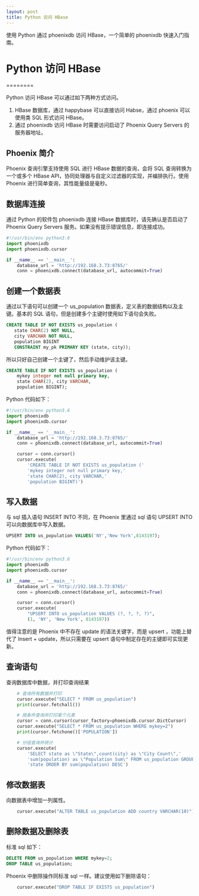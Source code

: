 ```yaml
---
layout: post
title: Python 访问 HBase
---
```


使用 Python 通过 phoenixdb 访问 HBase，一个简单的 phoenixdb 快速入门指南。

# Python 访问 HBase
========

Python 访问 HBase 可以通过如下两种方式访问。
1. HBase 数据库，通过 happybase 可以直接访问 Habse，通过 phoenix 可以使用类 SQL 形式访问 HBase。
2. 通过 phoenixdb 访问 HBase 时需要访问启动了 Phoenix Query Servers 的服务器地址。

## Phoenix 简介

Phoenix 查询引擎支持使用 SQL 进行 HBase 数据的查询，会将 SQL 查询转换为一个或多个 HBase API，协同处理器与自定义过滤器的实现，并编排执行。使用 Phoenix 进行简单查询，其性能量级是毫秒。

## 数据库连接

通过 Python 的软件包 phoenixdb 连接 HBase 数据库时，请先确认是否启动了 Phoenix Query Servers 服务。如果没有提示错误信息，即连接成功。
```python
#!/usr/bin/env python3.6
import phoenixdb
import phoenixdb.cursor

if __name__ == '__main__':
    database_url = 'http://192.168.3.73:8765/'
    conn = phoenixdb.connect(database_url, autocommit=True)
```

## 创建一个数据表

通过以下语句可以创建一个 us_population 数据表，定义表的数据结构以及主键。基本的 SQL 语句，但是创建多个主键时使用如下语句会失败。
```sql
CREATE TABLE IF NOT EXISTS us_population (
   state CHAR(2) NOT NULL,
   city VARCHAR NOT NULL,
   population BIGINT
   CONSTRAINT my_pk PRIMARY KEY (state, city));
```

所以只好自己创建一个主键了，然后手动维护该主键。
```sql
CREATE TABLE IF NOT EXISTS us_population (
    mykey integer not null primary key,
    state CHAR(2), city VARCHAR,
    population BIGINT);
```

Python 代码如下：
```python
#!/usr/bin/env python3.6
import phoenixdb
import phoenixdb.cursor

if __name__ == '__main__':
    database_url = 'http://192.168.3.73:8765/'
    conn = phoenixdb.connect(database_url, autocommit=True)

    cursor = conn.cursor()
    cursor.execute(
        'CREATE TABLE IF NOT EXISTS us_population ('
        'mykey integer not null primary key,'
        'state CHAR(2), city VARCHAR,'
        'population BIGINT)')

```

## 写入数据

与 sql 插入语句 INSERT INTO 不同，在 Phoenix 里通过 sql 语句 UPSERT INTO 可以向数据库中写入数据。
```sql
UPSERT INTO us_population VALUES('NY','New York',8143197);
```

Python 代码如下：
```python
#!/usr/bin/env python3.6
import phoenixdb
import phoenixdb.cursor

if __name__ == '__main__':
    database_url = 'http://192.168.3.73:8765/'
    conn = phoenixdb.connect(database_url, autocommit=True)

    cursor = conn.cursor()
    cursor.execute(
        "UPSERT INTO us_population VALUES (?, ?, ?, ?)",
        (1, 'NY', 'New York', 8143197))

```

值得注意的是 Phoenix 中不存在 update 的语法关键字，而是 upsert ，功能上替代了 Insert + update，所以只需要在 upsert 语句中制定存在的主键即可实现更新。

## 查询语句

查询数据库中数据，并打印查询结果
```python
    # 查询所有数据并打印
    cursor.execute("SELECT * FROM us_population")
    print(cursor.fetchall())

    # 按条件查询并打印某个元素
    cursor = conn.cursor(cursor_factory=phoenixdb.cursor.DictCursor)
    cursor.execute("SELECT * FROM us_population WHERE mykey=2")
    print(cursor.fetchone()['POPULATION'])

    # 分组查询并统计
    cursor.execute(
        'SELECT state as \"State\",count(city) as \"City Count\",'
        'sum(population) as \"Population Sum\" FROM us_population GROUP BY '
        'state ORDER BY sum(population) DESC')

```

## 修改数据表

向数据表中增加一列属性。
```python
    cursor.execute("ALTER TABLE us_population ADD country VARCHAR(10)")
```

## 删除数据及删除表

标准 sql 如下：
```sql
DELETE FROM us_population WHERE mykey=2;
DROP TABLE us_population;
```

Phoenix 中删除操作同标准 sql 一样。建议使用如下删除语句：
```python
    cursor.execute("DROP TABLE IF EXISTS us_population")
```
